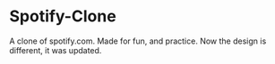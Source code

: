 # Spotify-Clone

A clone of spotify.com.
Made for fun, and practice.
Now the design is different, it was updated.

